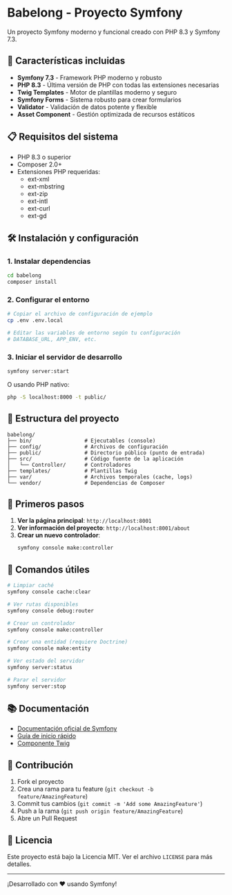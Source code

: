 # Babelong - Proyecto Symfony

Un proyecto Symfony moderno y funcional creado con PHP 8.3 y Symfony 7.3.

## 🚀 Características incluidas

- **Symfony 7.3** - Framework PHP moderno y robusto
- **PHP 8.3** - Última versión de PHP con todas las extensiones necesarias
- **Twig Templates** - Motor de plantillas moderno y seguro
- **Symfony Forms** - Sistema robusto para crear formularios
- **Validator** - Validación de datos potente y flexible
- **Asset Component** - Gestión optimizada de recursos estáticos

## 📋 Requisitos del sistema

- PHP 8.3 o superior
- Composer 2.0+
- Extensiones PHP requeridas:
  - ext-xml
  - ext-mbstring
  - ext-zip
  - ext-intl
  - ext-curl
  - ext-gd

## 🛠 Instalación y configuración

### 1. Instalar dependencias
```bash
cd babelong
composer install
```

### 2. Configurar el entorno
```bash
# Copiar el archivo de configuración de ejemplo
cp .env .env.local

# Editar las variables de entorno según tu configuración
# DATABASE_URL, APP_ENV, etc.
```

### 3. Iniciar el servidor de desarrollo
```bash
symfony server:start
```

O usando PHP nativo:
```bash
php -S localhost:8000 -t public/
```

## 📁 Estructura del proyecto

```
babelong/
├── bin/                 # Ejecutables (console)
├── config/              # Archivos de configuración
├── public/              # Directorio público (punto de entrada)
├── src/                 # Código fuente de la aplicación
│   └── Controller/      # Controladores
├── templates/           # Plantillas Twig
├── var/                 # Archivos temporales (cache, logs)
└── vendor/              # Dependencias de Composer
```

## 🎯 Primeros pasos

1. **Ver la página principal**: `http://localhost:8001`
2. **Ver información del proyecto**: `http://localhost:8001/about`
3. **Crear un nuevo controlador**:
   ```bash
   symfony console make:controller
   ```

## 🔧 Comandos útiles

```bash
# Limpiar caché
symfony console cache:clear

# Ver rutas disponibles
symfony console debug:router

# Crear un controlador
symfony console make:controller

# Crear una entidad (requiere Doctrine)
symfony console make:entity

# Ver estado del servidor
symfony server:status

# Parar el servidor
symfony server:stop
```

## 📚 Documentación

- [Documentación oficial de Symfony](https://symfony.com/doc/current/index.html)
- [Guía de inicio rápido](https://symfony.com/doc/current/page_creation.html)
- [Componente Twig](https://twig.symfony.com/doc/3.x/)

## 🤝 Contribución

1. Fork el proyecto
2. Crea una rama para tu feature (`git checkout -b feature/AmazingFeature`)
3. Commit tus cambios (`git commit -m 'Add some AmazingFeature'`)
4. Push a la rama (`git push origin feature/AmazingFeature`)
5. Abre un Pull Request

## 📝 Licencia

Este proyecto está bajo la Licencia MIT. Ver el archivo `LICENSE` para más detalles.

---

¡Desarrollado con ❤️ usando Symfony!
